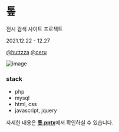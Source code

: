 # 톺

전시 검색 사이트 프로젝트

2021.12.22 - 12.27

[@huttzza](https://github.com/huttzza) [@ceru](https://github.com/ceruuuu)

![image](https://user-images.githubusercontent.com/18291132/147471784-a3f791aa-5b81-4760-afe4-ca60c8922b27.png)

### stack

* php
* mysql
* html, css
* javascript, jquery

자세한 내용은 [**톺.pptx**](https://docs.google.com/presentation/d/1ZgN-pOZdX3b8uW3RSvYylsROqY43pjVx/edit?usp=sharing&ouid=118261336374561633430&rtpof=true&sd=true)에서 확인하실 수 있습니다.
